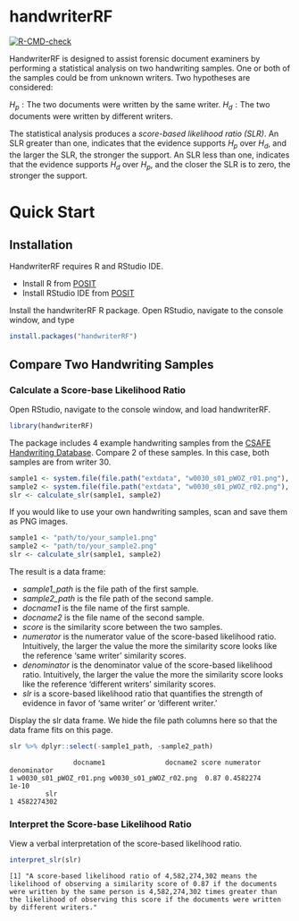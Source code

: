 # handwriterRF

<!-- badges: start -->
[![R-CMD-check](https://github.com/CSAFE-ISU/handwriterRF/actions/workflows/R-CMD-check.yaml/badge.svg)](https://github.com/CSAFE-ISU/handwriterRF/actions/workflows/R-CMD-check.yaml)
<!-- badges: end -->


HandwriterRF is designed to assist forensic document examiners by
performing a statistical analysis on two handwriting samples. One or
both of the samples could be from unknown writers. Two hypotheses are
considered:

*H*<sub>*p*</sub> : The two documents were written by the same writer.
*H*<sub>*d*</sub> : The two documents were written by different writers.

The statistical analysis produces a *score-based likelihood ratio
(SLR)*. An SLR greater than one, indicates that the evidence supports
*H*<sub>*p*</sub> over *H*<sub>*d*</sub>, and the larger the SLR, the
stronger the support. An SLR less than one, indicates that the evidence
supports *H*<sub>*d*</sub> over *H*<sub>*p*</sub>, and the closer the
SLR is to zero, the stronger the support.

# Quick Start

## Installation

HandwriterRF requires R and RStudio IDE.

-   Install R from [POSIT](https://posit.co/download/rstudio-desktop/)
-   Install RStudio IDE from
    [POSIT](https://posit.co/download/rstudio-desktop/)

Install the handwriterRF R package. Open RStudio, navigate to the
console window, and type

``` r
install.packages("handwriterRF")
```

## Compare Two Handwriting Samples

### Calculate a Score-base Likelihood Ratio

Open RStudio, navigate to the console window, and load handwriterRF.

``` r
library(handwriterRF)
```

The package includes 4 example handwriting samples from the [CSAFE
Handwriting Database](https://forensicstats.org/handwritingdatabase/).
Compare 2 of these samples. In this case, both samples are from writer
30.

``` r
sample1 <- system.file(file.path("extdata", "w0030_s01_pWOZ_r01.png"), package = "handwriterRF")
sample2 <- system.file(file.path("extdata", "w0030_s01_pWOZ_r02.png"), package = "handwriterRF")
slr <- calculate_slr(sample1, sample2)
```

If you would like to use your own handwriting samples, scan and save
them as PNG images.

``` r
sample1 <- "path/to/your_sample1.png"
sample2 <- "path/to/your_sample2.png"
slr <- calculate_slr(sample1, sample2)
```

The result is a data frame:

-   *sample1_path* is the file path of the first sample.
-   *sample2_path* is the file path of the second sample.
-   *docname1* is the file name of the first sample.
-   *docname2* is the file name of the second sample.
-   *score* is the similarity score between the two samples.
-   *numerator* is the numerator value of the score-based likelihood
    ratio. Intuitively, the larger the value the more the similarity
    score looks like the reference ‘same writer’ similarity scores.
-   *denominator* is the denominator value of the score-based likelihood
    ratio. Intuitively, the larger the value the more the similarity
    score looks like the reference ‘different writers’ similarity
    scores.
-   *slr* is a score-based likelihood ratio that quantifies the strength
    of evidence in favor of ‘same writer’ or ‘different writer.’

Display the slr data frame. We hide the file path columns here so that
the data frame fits on this page.

``` r
slr %>% dplyr::select(-sample1_path, -sample2_path)
```

                    docname1               docname2 score numerator denominator
    1 w0030_s01_pWOZ_r01.png w0030_s01_pWOZ_r02.png  0.87 0.4582274       1e-10
             slr
    1 4582274302

### Interpret the Score-base Likelihood Ratio

View a verbal interpretation of the score-based likelihood ratio.

``` r
interpret_slr(slr)
```

    [1] "A score-based likelihood ratio of 4,582,274,302 means the likelihood of observing a similarity score of 0.87 if the documents were written by the same person is 4,582,274,302 times greater than the likelihood of observing this score if the documents were written by different writers."
